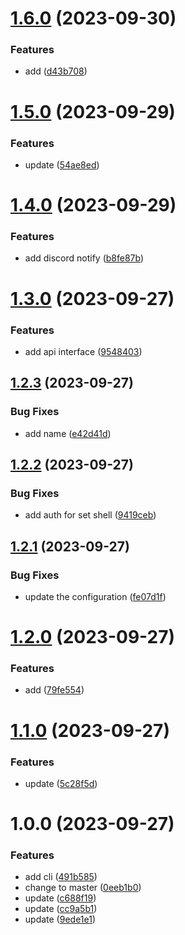 # [1.6.0](https://github.com/fwx5618177/operculum/compare/v1.5.0...v1.6.0) (2023-09-30)


### Features

* add ([d43b708](https://github.com/fwx5618177/operculum/commit/d43b70871f61f2a9aad4b66bcd78325b6d1fc56c))

# [1.5.0](https://github.com/fwx5618177/operculum/compare/v1.4.0...v1.5.0) (2023-09-29)


### Features

* update ([54ae8ed](https://github.com/fwx5618177/operculum/commit/54ae8ed90e2b196256cfda43f97eebbe0f9bdb6f))

# [1.4.0](https://github.com/fwx5618177/operculum/compare/v1.3.0...v1.4.0) (2023-09-29)


### Features

* add discord notify ([b8fe87b](https://github.com/fwx5618177/operculum/commit/b8fe87b223fb0efc99794e5f2a34c6cccc587194))

# [1.3.0](https://github.com/fwx5618177/operculum/compare/v1.2.3...v1.3.0) (2023-09-27)


### Features

* add api interface ([9548403](https://github.com/fwx5618177/operculum/commit/95484033edf5c663e1508f6abe2bacb6af7742e5))

## [1.2.3](https://github.com/fwx5618177/operculum/compare/v1.2.2...v1.2.3) (2023-09-27)


### Bug Fixes

* add name ([e42d41d](https://github.com/fwx5618177/operculum/commit/e42d41daa80304e053eba7e6755679686b354a9d))

## [1.2.2](https://github.com/fwx5618177/operculum/compare/v1.2.1...v1.2.2) (2023-09-27)


### Bug Fixes

* add auth for set shell ([9419ceb](https://github.com/fwx5618177/operculum/commit/9419ceb845522efddfff1691434f8954b7eb9103))

## [1.2.1](https://github.com/fwx5618177/operculum/compare/v1.2.0...v1.2.1) (2023-09-27)


### Bug Fixes

* update the configuration ([fe07d1f](https://github.com/fwx5618177/operculum/commit/fe07d1fc3b7e48b7b683881dff8beaa008788920))

# [1.2.0](https://github.com/fwx5618177/operculum/compare/v1.1.0...v1.2.0) (2023-09-27)


### Features

* add ([79fe554](https://github.com/fwx5618177/operculum/commit/79fe554bcedf5c6668f91168c5bda62213a5ac7c))

# [1.1.0](https://github.com/fwx5618177/operculum/compare/v1.0.0...v1.1.0) (2023-09-27)


### Features

* update ([5c28f5d](https://github.com/fwx5618177/operculum/commit/5c28f5dcd0cfbd2d3dba805e64edb83c9b6dfe38))

# 1.0.0 (2023-09-27)


### Features

* add cli ([491b585](https://github.com/fwx5618177/operculum/commit/491b585623415b247c70bf20fd342c9e2e960bac))
* change to master ([0eeb1b0](https://github.com/fwx5618177/operculum/commit/0eeb1b05691fcb85f8d6f5f25143966abe46854d))
* update ([c688f19](https://github.com/fwx5618177/operculum/commit/c688f19bbdd70f3ce8df4f4ae3103945c8c2cea3))
* update ([cc9a5b1](https://github.com/fwx5618177/operculum/commit/cc9a5b1525e2bdaf3520becd1215a8622aa5caa9))
* update ([9ede1e1](https://github.com/fwx5618177/operculum/commit/9ede1e1aa50c325a32c2ee314817018e12700cbb))
